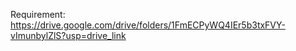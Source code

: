 Requirement:
https://drive.google.com/drive/folders/1FmECPyWQ4IEr5b3txFVY-vImunbylZlS?usp=drive_link
